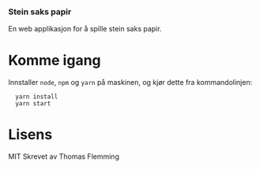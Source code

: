 ### Stein saks papir

En web applikasjon for å spille stein saks papir.

# Komme igang

Innstaller ```node```, ```npm``` og ```yarn``` på maskinen, og kjør dette fra kommandolinjen:

```
  yarn install
  yarn start
```  

# Lisens

MIT
Skrevet av Thomas Flemming
